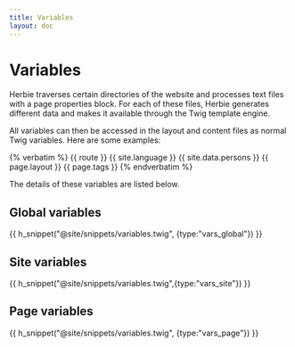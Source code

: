 ```yaml
---
title: Variables
layout: doc
---
```


# Variables

Herbie traverses certain directories of the website and processes text files with a page properties block.
For each of these files, Herbie generates different data and makes it available through the Twig template engine.

All variables can then be accessed in the layout and content files as normal Twig variables.
Here are some examples:

{% verbatim %}
    {{ route }}
    {{ site.language }}
    {{ site.data.persons }}
    {{ page.layout }}
    {{ page.tags }}
{% endverbatim %}

The details of these variables are listed below.

## Global variables

{{ h_snippet("@site/snippets/variables.twig", {type:"vars_global"}) }}

## Site variables

{{ h_snippet("@site/snippets/variables.twig",{type:"vars_site"}) }}

## Page variables

{{ h_snippet("@site/snippets/variables.twig", {type:"vars_page"}) }}
